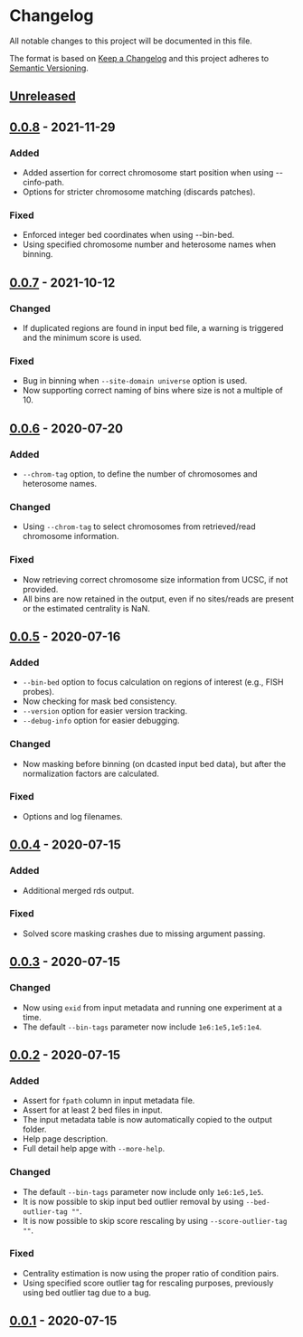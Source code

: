 # Changelog
All notable changes to this project will be documented in this file.

The format is based on [Keep a Changelog](http://keepachangelog.com/en/1.0.0/)
and this project adheres to [Semantic Versioning](http://semver.org/spec/v2.0.0.html).

## [Unreleased]

## [0.0.8] - 2021-11-29
### Added
- Added assertion for correct chromosome start position when using --cinfo-path.
- Options for stricter chromosome matching (discards patches).
### Fixed
- Enforced integer bed coordinates when using --bin-bed.
- Using specified chromosome number and heterosome names when binning.

## [0.0.7] - 2021-10-12
### Changed
- If duplicated regions are found in input bed file, a warning is triggered and the minimum score is used.

### Fixed
- Bug in binning when `--site-domain universe` option is used.
- Now supporting correct naming of bins where size is not a multiple of 10.

## [0.0.6] - 2020-07-20
### Added
- `--chrom-tag` option, to define the number of chromosomes and heterosome names.

### Changed
- Using `--chrom-tag` to select chromosomes from retrieved/read chromosome information.

### Fixed
- Now retrieving correct chromosome size information from UCSC, if not provided.
- All bins are now retained in the output, even if no sites/reads are present or the estimated centrality is NaN.

## [0.0.5] - 2020-07-16
### Added
- `--bin-bed` option to focus calculation on regions of interest (e.g., FISH probes).
- Now checking for mask bed consistency.
- `--version` option for easier version tracking.
- `--debug-info` option for easier debugging.

### Changed
- Now masking before binning (on dcasted input bed data), but after the normalization factors are calculated.

### Fixed
- Options and log filenames.

## [0.0.4] - 2020-07-15
### Added
- Additional merged rds output.

### Fixed
- Solved score masking crashes due to missing argument passing.

## [0.0.3] - 2020-07-15
### Changed
- Now using `exid` from input metadata and running one experiment at a time.
- The default `--bin-tags` parameter now include `1e6:1e5,1e5:1e4`.

## [0.0.2] - 2020-07-15
### Added
- Assert for `fpath` column in input metadata file.
- Assert for at least 2 bed files in input.
- The input metadata table is now automatically copied to the output folder.
- Help page description.
- Full detail help apge with `--more-help`.

### Changed
- The default `--bin-tags` parameter now include only `1e6:1e5,1e5`.
- It is now possible to skip input bed outlier removal by using `--bed-outlier-tag ""`.
- It is now possible to skip score rescaling by using `--score-outlier-tag ""`.

### Fixed
- Centrality estimation is now using the proper ratio of condition pairs.
- Using specified score outlier tag for rescaling purposes, previously using bed outlier tag due to a bug.

## [0.0.1] - 2020-07-15

[Unreleased]: https://github.com/ggirelli/gpseq-img-py  
[0.0.8]: https://github.com/ggirelli/gpseq-radical/releases/tag/v0.0.8  
[0.0.7]: https://github.com/ggirelli/gpseq-radical/releases/tag/v0.0.7  
[0.0.6]: https://github.com/ggirelli/gpseq-radical/releases/tag/v0.0.6  
[0.0.5]: https://github.com/ggirelli/gpseq-radical/releases/tag/v0.0.5  
[0.0.4]: https://github.com/ggirelli/gpseq-radical/releases/tag/v0.0.4  
[0.0.3]: https://github.com/ggirelli/gpseq-radical/releases/tag/v0.0.3  
[0.0.2]: https://github.com/ggirelli/gpseq-radical/releases/tag/v0.0.2  
[0.0.1]: https://github.com/ggirelli/gpseq-radical/releases/tag/v0.0.1  
